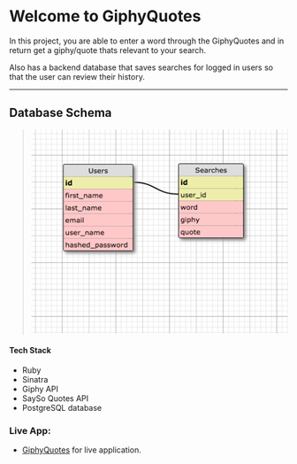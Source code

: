 Welcome to GiphyQuotes
===================


In this project, you are able to enter a word through the GiphyQuotes and in return get a giphy/quote thats relevant to your search.

Also has a backend database that saves searches for logged in users so that the user can review their history.

----------


Database Schema
-------------

> 
> ![](https://github.com/Jwarholic/GiphyQuotes/blob/master/schema.png?raw=true)


#### <i class="icon-pencil"></i> Tech Stack
* Ruby
* Sinatra
* Giphy API
* SaySo Quotes API
* PostgreSQL database


### Live App:

 * [GiphyQuotes](https://giphyquotes.herokuap.com) for live application.
